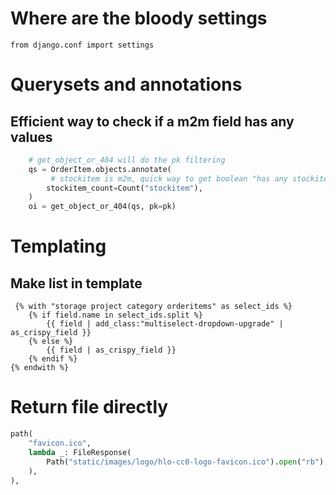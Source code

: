 # Where are the bloody settings
`from django.conf import settings`

# Querysets and annotations
## Efficient way to check if a m2m field has any values
````python
    # get_object_or_404 will do the pk filtering
    qs = OrderItem.objects.annotate(
         # stockitem is m2m, quick way to get boolean "has any stockitems"
        stockitem_count=Count("stockitem"),
    )
    oi = get_object_or_404(qs, pk=pk)
````

# Templating
## Make list in template
````jinja
 {% with "storage project category orderitems" as select_ids %}
    {% if field.name in select_ids.split %}
        {{ field | add_class:"multiselect-dropdown-upgrade" | as_crispy_field }}
    {% else %}
        {{ field | as_crispy_field }}
    {% endif %}
{% endwith %}
````

# Return file directly
````python
path(
    "favicon.ico",
    lambda _: FileResponse(
        Path("static/images/logo/hlo-cc0-logo-favicon.ico").open("rb"),  # noqa: SIM115
    ),
),
````
